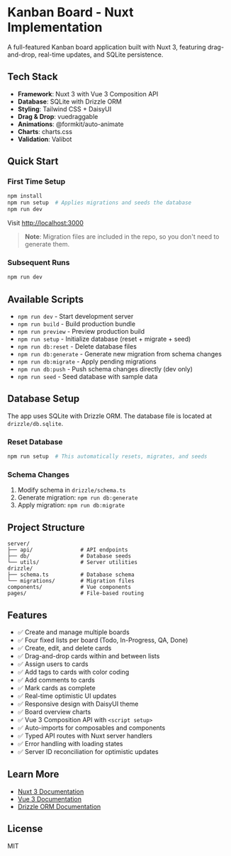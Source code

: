 # Kanban Board - Nuxt Implementation

A full-featured Kanban board application built with Nuxt 3, featuring drag-and-drop, real-time updates, and SQLite persistence.

## Tech Stack

- **Framework**: Nuxt 3 with Vue 3 Composition API
- **Database**: SQLite with Drizzle ORM
- **Styling**: Tailwind CSS + DaisyUI
- **Drag & Drop**: vuedraggable
- **Animations**: @formkit/auto-animate
- **Charts**: charts.css
- **Validation**: Valibot

## Quick Start

### First Time Setup

```bash
npm install
npm run setup  # Applies migrations and seeds the database
npm run dev
```

Visit [http://localhost:3000](http://localhost:3000)

> **Note**: Migration files are included in the repo, so you don't need to generate them.

### Subsequent Runs

```bash
npm run dev
```

## Available Scripts

- `npm run dev` - Start development server
- `npm run build` - Build production bundle
- `npm run preview` - Preview production build
- `npm run setup` - Initialize database (reset + migrate + seed)
- `npm run db:reset` - Delete database files
- `npm run db:generate` - Generate new migration from schema changes
- `npm run db:migrate` - Apply pending migrations
- `npm run db:push` - Push schema changes directly (dev only)
- `npm run seed` - Seed database with sample data

## Database Setup

The app uses SQLite with Drizzle ORM. The database file is located at `drizzle/db.sqlite`.

### Reset Database

```bash
npm run setup  # This automatically resets, migrates, and seeds
```

### Schema Changes

1. Modify schema in `drizzle/schema.ts`
2. Generate migration: `npm run db:generate`
3. Apply migration: `npm run db:migrate`

## Project Structure

```
server/
├── api/               # API endpoints
├── db/                # Database seeds
└── utils/             # Server utilities
drizzle/
├── schema.ts          # Database schema
└── migrations/        # Migration files
components/            # Vue components
pages/                 # File-based routing
```

## Features

- ✅ Create and manage multiple boards
- ✅ Four fixed lists per board (Todo, In-Progress, QA, Done)
- ✅ Create, edit, and delete cards
- ✅ Drag-and-drop cards within and between lists
- ✅ Assign users to cards
- ✅ Add tags to cards with color coding
- ✅ Add comments to cards
- ✅ Mark cards as complete
- ✅ Real-time optimistic UI updates
- ✅ Responsive design with DaisyUI theme
- ✅ Board overview charts
- ✅ Vue 3 Composition API with `<script setup>`
- ✅ Auto-imports for composables and components
- ✅ Typed API routes with Nuxt server handlers
- ✅ Error handling with loading states
- ✅ Server ID reconciliation for optimistic updates

## Learn More

- [Nuxt 3 Documentation](https://nuxt.com/)
- [Vue 3 Documentation](https://vuejs.org/)
- [Drizzle ORM Documentation](https://orm.drizzle.team/)

## License

MIT
